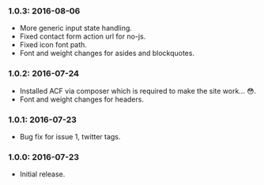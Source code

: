 ### 1.0.3: 2016-08-06

* More generic input state handling.
* Fixed contact form action url for no-js.
* Fixed icon font path.
* Font and weight changes for asides and blockquotes.

### 1.0.2: 2016-07-24

* Installed ACF via composer which is required to make the site work... 😳.
* Font and weight changes for headers.

### 1.0.1: 2016-07-23

* Bug fix for issue 1, twitter tags.

### 1.0.0: 2016-07-23

* Initial release.
